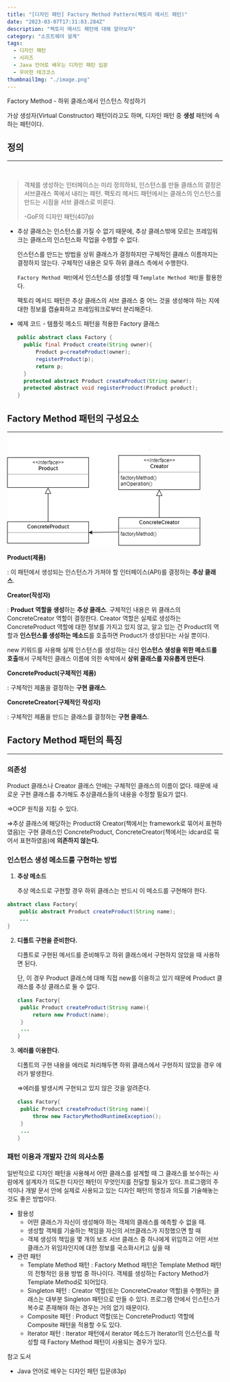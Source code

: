 ```yaml
---
title: "[디자인 패턴] Factory Method Pattern(팩토리 메서드 패턴)"
date: "2023-03-07T17:31:03.284Z"
description: "팩토리 메서드 패턴에 대해 알아보자"
category: "소프트웨어 설계"
tags:
  - 디자인 패턴
  - 시리즈
  - Java 언어로 배우는 디자인 패턴 입문
  - 우아한 테크코스
thumbnailImg: "./image.png"
---
```


Factory Method - 하위 클래스에서 인스턴스 작성하기

가상 생성자(Virtual Constructor) 패턴이라고도 하며, 디자인 패턴 중 **생성** 패턴에 속하는 패턴이다.

## 정의

---

<br/>

> 객체를 생성하는 인터페이스는 미리 정의하되, 인스턴스를 만들 클래스의 결정은 서브클래스 쪽에서 내리는 패턴. 팩토리 메서드 패턴에서는 클래스의 인스턴스를 만드는 시점을 서브 클래스로 미룬다.
>
> -GoF의 디자인 패턴(407p)

- 추상 클래스는 인스턴스를 가질 수 없기 때문에, 추상 클래스밖에 모르는 프레임워크는 클래스의 인스턴스화 작업을 수행할 수 없다.

  인스턴스를 만드는 방법을 상위 클래스가 결정하지만 구체적인 클래스 이름까지는 결정하지 않는다. 구체적인 내용은 모두 하위 클래스 측에서 수행한다.

  `Factory Method 패턴`에서 인스턴스를 생성할 때 `Template Method 패턴`을 활용한다.

  팩토리 메서드 패턴은 추상 클래스의 서브 클래스 중 어느 것을 생성해야 하는 지에 대한 정보를 캡슐화하고 프레임워크로부터 분리해준다.

- 예제 코드 - 템플릿 메소드 패턴을 적용한 Factory 클래스
  ```java
  public abstract class Factory {
  	public final Product create(String owner){
  		Product p=createProduct(owner);
  		registerProduct(p);
  		return p;
  	}
  	protected abstract Product createProduct(String owner);
  	protected abstract void registerProduct(Product product);
  }
  ```

## Factory Method 패턴의 구성요소

---

![image.png](./image.png)

**Product(제품)**

: 이 패턴에서 생성되는 인스턴스가 가져야 할 인터페이스(API)를 결정하는 **추상 클래스**.

**Creator(작성자)**

: **Product** **역할을 생성**하는 **추상 클래스**. 구체적인 내용은 위 클래스의 ConcreteCreator 역할이 결정한다. Creator 역할은 실제로 생성하는 ConcreteProduct 역할에 대한 정보를 가지고 있지 않고, 알고 있는 건 Product의 역할과 **인스턴스를 생성하는 메소드**를 호출하면 Product가 생성된다는 사실 뿐이다.

new 키워드를 사용해 실제 인스턴스를 생성하는 대신 **인스턴스 생성을 위한 메소드를 호출**해서 구체적인 클래스 이름에 의한 속박에서 **상위 클래스를 자유롭게 만든다**.

**ConcreteProduct(구체적인 제품)**

: 구체적인 제품을 결정하는 **구현 클래스**.

**ConcreteCreator(구체적인 작성자)**

: 구체적인 제품을 만드는 클래스를 결정하는 **구현 클래스**.

## Factory Method 패턴의 특징

---

### 의존성

Product 클래스나 Creator 클래스 안에는 구체적인 클래스의 이름이 없다. 때문에 새로운 구현 클래스를 추가해도 추상클래스들의 내용을 수정할 필요가 없다.

⇒OCP 원칙을 지킬 수 있다.

⇒추상 클래스에 해당하는 Product와 Creator(책에서는 framework로 묶어서 표현하였음)는 구현 클래스인 ConcreteProduct, ConcreteCreator(책에서는 idcard로 묶어서 표현하였음)에 **의존하지 않는다.**

### 인스턴스 생성 메소드를 구현하는 방법

1. **추상 메소드**

   추상 메소드로 구현할 경우 하위 클래스는 반드시 이 메소드를 구현해야 한다.

```java
abstract class Factory{
	public abstract Product createProduct(String name);
	...
}
```

2. **디폴트 구현을 준비한다.**

   디폴트로 구현된 메서드를 준비해두고 하위 클래스에서 구현하지 않았을 때 사용하면 된다.

   단, 이 경우 Product 클래스에 대해 직접 new를 이용하고 있기 때문에 Product 클래스를 추상 클래스로 둘 수 없다.

   ```java
   class Factory{
   	public Product createProduct(String name){
   		return new Product(name);
   	}
   	...
   }
   ```

3. **에러를 이용한다.**

   디폴트의 구현 내용을 에러로 처리해두면 하위 클래스에서 구현하지 않았을 경우 에러가 발생한다.

   ⇒에러를 발생시켜 구현되고 있지 않은 것을 알려준다.

   ```java
   class Factory{
   	public Product createProduct(String name){
   		throw new FactoryMethodRuntimeException();
   	}
   	...
   }
   ```

### 패턴 이용과 개발자 간의 의사소통

일반적으로 디자인 패턴을 사용해서 어떤 클래스를 설계할 때 그 클래스를 보수하는 사람에게 설계자가 의도한 디자인 패턴이 무엇인지를 전달할 필요가 있다. 프로그램의 주석이나 개발 문서 안에 실제로 사용되고 있는 디자인 패턴의 명칭과 의도를 기술해놓는 것도 좋은 방법이다.

- 활용성
  - 어떤 클래스가 자신이 생성해야 하는 객체의 클래스를 예측할 수 없을 때.
  - 생성할 객체를 기술하는 책임을 자신의 서브클래스가 지정했으면 할 때
  - 객체 생성의 책임을 몇 개의 보조 서브 클래스 중 하나에게 위임하고 어떤 서브클래스가 위임자인지에 대한 정보를 국소화시키고 싶을 때
- 관련 패턴
  - Template Method 패턴 : Factory Method 패턴은 Template Method 패턴의 전형적인 응용 방법 중 하나이다. 객체를 생성하는 Factory Method가 Template Method로 되어있다.
  - Singleton 패턴 : Creator 역할(또는 ConcreteCreator 역할)을 수행하는 클래스는 대부분 Singleton 패턴으로 만들 수 있다. 프로그램 안에서 인스턴스가 복수로 존재해야 하는 경우는 거의 없기 때문이다.
  - Composite 패턴 : Product 역할(또는 ConcreteProduct) 역할에 Composite 패턴을 적용할 수도 있다.
  - Iterator 패턴 : Iterator 패턴에서 iterator 메소드가 Iterator의 인스턴스를 작성할 때 Factory Method 패턴이 사용되는 경우가 있다.

<nav>

참고 도서

- Java 언어로 배우는 디자인 패턴 입문(83p)

</nav>
